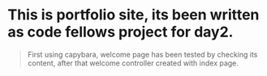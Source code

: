 # This is portfolio site, its been written as code fellows project for day2.

>First using capybara, welcome page has been tested by checking its content, after that welcome controller created with index page. 



